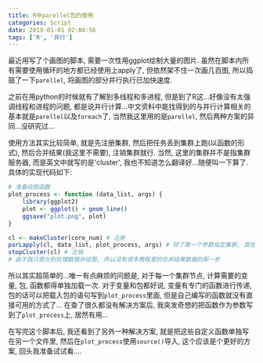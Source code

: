```yaml
---
title: R中parellel包的使用
categories: Script
date: 2019-01-01 02:04:56
tags: ['R', '并行']
---
```


最近用写了个画图的脚本, 需要一次性用ggplot绘制大量的图片. 虽然在脚本内所有需要使用循环的地方都已经使用上apply了, 但依然架不住一次画几百图, 所以捣鼓了一下`parellel`, 将画图的部分并行执行已加快速度.
<!-- 摘要部分 -->
<!-- more -->
之前在用python的时候就有了解到多线程和多进程, 但是到了R这...好像没有太强调线程和进程的问题, 都是说并行计算...中文资料中能找得到的与并行计算相关的基本就是`parellel`以及`foreach`了, 当然我这里用的是`parellel`, 然后两种方案的异同...没研究过...

使用方法其实比较简单, 就是先注册集群, 然后把任务丢到集群上跑(以函数的形式), 然后合并结果(我这里不需要), 注销集群就行. 当然, 这里的集群并不是指集群服务器, 而是英文中就写的是'cluster', 我也不知道怎么翻译好...随便叫一下算了. 具体的实现代码如下:

```R
# 准备绘图函数
plot_process <- function (data_list, args) {
    library(ggplot2)
    plot <- ggplot() + geom_line()
    ggsave("plot.png", plot)
}

cl <- makeCluster(core_num) # 注册
parLapply(cl, data_list, plot_process, args) # 除了第一个参数指定集群, 其他参数同lapply
stopCluster(cl) # 注销
# 由于我只是分别处理数据并绘图, 所以没有很多教程里的合并结果数据的那一步
```

所以其实超简单的...唯一有点麻烦的问题是, 对于每一个集群节点, 计算需要的变量, 包, 函数都得单独加载一次. 对于变量和包都好说, 变量有专门的函数进行传递, 包的话可以把载入包的语句写到`plot_process`里面, 但是自己编写的函数就没有直接可用的方式了...
在查了很久都没有解决方案后, 我突发奇想的把函数作为参数写到了`plot_process`上, 居然有用...

在写完这个脚本后, 我还看到了另外一种解决方案, 就是把这些自定义函数单独写在另一个文件里, 然后在`plot_process`使用`source()`导入, 这个应该是个更好的方案, 回头我准备试试看....